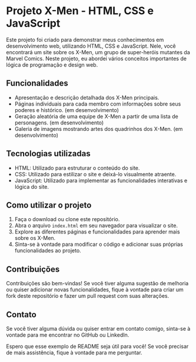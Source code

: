 # Projeto X-Men - HTML, CSS e JavaScript

Este projeto foi criado para demonstrar meus conhecimentos em desenvolvimento web, utilizando HTML, CSS e JavaScript. Nele, você encontrará um site sobre os X-Men, um grupo de super-heróis mutantes da Marvel Comics. Neste projeto, eu abordei vários conceitos importantes de lógica de programação e design web.

## Funcionalidades

*   Apresentação e descrição detalhada dos X-Men principais.
*   Páginas individuais para cada membro com informações sobre seus poderes e histórico. (em desenvolvimento)
*   Geração aleatória de uma equipe de X-Men a partir de uma lista de personagens. (em desenvolvimento)
*   Galeria de imagens mostrando artes dos quadrinhos dos X-Men. (em desenvolvimento)

## Tecnologias utilizadas

*   HTML: Utilizado para estruturar o conteúdo do site.
*   CSS: Utilizado para estilizar o site e deixá-lo visualmente atraente.
*   JavaScript: Utilizado para implementar as funcionalidades interativas e lógica do site.

## Como utilizar o projeto

1.  Faça o download ou clone este repositório.
2.  Abra o arquivo `index.html` em seu navegador para visualizar o site.
3.  Explore as diferentes páginas e funcionalidades para aprender mais sobre os X-Men.
4.  Sinta-se à vontade para modificar o código e adicionar suas próprias funcionalidades ao projeto.

## Contribuições

Contribuições são bem-vindas! Se você tiver alguma sugestão de melhoria ou quiser adicionar novas funcionalidades, fique à vontade para criar um fork deste repositório e fazer um pull request com suas alterações.

## Contato

Se você tiver alguma dúvida ou quiser entrar em contato comigo, sinta-se à vontade para me encontrar no GitHub ou LinkedIn.

Espero que esse exemplo de README seja útil para você! Se você precisar de mais assistência, fique à vontade para me perguntar.
